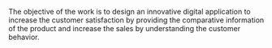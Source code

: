 The objective of the work is to design an innovative digital application to increase the customer satisfaction by providing the comparative information of the product and increase the sales by understanding the customer behavior.
